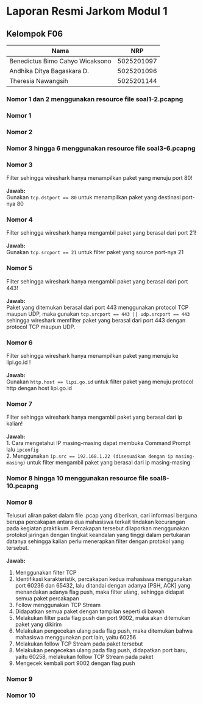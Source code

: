 # Laporan Resmi Jarkom Modul 1

## Kelompok F06

|               Nama               |      NRP      |
| -------------------------------- | ------------- |
| Benedictus Bimo Cahyo Wicaksono  |  5025201097   |  
| Andhika Ditya Bagaskara D.       |  5025201096   |
| Theresia Nawangsih               |  5025201144   |

### Nomor 1 dan 2 menggunakan resource file soal1-2.pcapng

### Nomor 1

### Nomor 2

### Nomor 3 hingga 6 menggunakan resource file soal3-6.pcapng

### Nomor 3
Filter sehingga wireshark hanya menampilkan paket yang menuju port 80!<br><br>
<b>Jawab:</b><br>
Gunakan ```tcp.dstport == 80``` untuk menampilkan paket yang destinasi port-nya 80

### Nomor 4
Filter sehingga wireshark hanya mengambil paket yang berasal dari port 21!<br><br>
<b>Jawab:</b><br>
Gunakan ```tcp.srcport == 21``` untuk filter paket yang source port-nya 21

### Nomor 5
Filter sehingga wireshark hanya mengambil paket yang berasal dari port 443!<br><br>
<b>Jawab:</b><br>
Paket yang ditemukan berasal dari port 443 menggunakan protocol TCP maupun UDP, maka gunakan ```tcp.srcport == 443 || udp.srcport == 443```
sehingga wireshark memfilter paket yang berasal dari port 443 dengan protocol TCP maupun UDP.

### Nomor 6
Filter sehingga wireshark hanya menampilkan paket yang menuju ke lipi.go.id !<br><br>
<b>Jawab:</b><br>
Gunakan ```http.host == lipi.go.id``` untuk filter paket yang menuju protocol http dengan host lipi.go.id

### Nomor 7
Filter sehingga wireshark hanya mengambil paket yang berasal dari ip kalian!<br><br>
<b>Jawab:</b>
<br> 
    1. Cara mengetahui IP masing-masing dapat membuka Command Prompt lalu `ipconfig`
    <br>
    2. Menggunakan ```ip.src == 192.168.1.22 (disesuaikan dengan ip masing-masing)``` untuk filter mengambil paket yang berasal dari ip masing-masing
    

### Nomor 8 hingga 10 menggunakan resource file soal8-10.pcapng

### Nomor 8
Telusuri aliran paket dalam file .pcap yang diberikan, cari informasi berguna berupa percakapan antara dua mahasiswa terkait tindakan kecurangan pada kegiatan praktikum. Percakapan tersebut dilaporkan menggunakan protokol jaringan dengan tingkat keandalan yang tinggi dalam pertukaran datanya sehingga kalian perlu menerapkan filter dengan protokol yang tersebut.<br><br>
<b>Jawab:</b><br>
<ol>
  <li>Menggunakan filter TCP</li>
  <li>Identifikasi karakteristik, percakapan kedua mahasiswa menggunakan port 60236 dan 65432, lalu ditandai dengan adanya [PSH, ACK] yang menandakan adanya flag push, maka filter ulang, sehingga didapat semua paket percakapan</li>
  <li>Follow menggunakan TCP Stream</li>
  <li>Didapatkan semua paket dengan tampilan seperti di bawah</li>
  <li>Melakukan filter pada flag push dan port 9002, maka akan ditemukan paket yang dikirim</li>
  <li>Melakukan pengecekan ulang pada flag push, maka ditemukan bahwa mahasiswa menggunakan port lain, yaitu 60256</li>
  <li>Melakukan follow TCP Stream pada paket tersebut</li>
  <li>Melakukan pengecekan ulang pada flag push, didapatkan port baru, yaitu 60258, melakukan follow TCP Stream pada paket</li>
  <li>Mengecek kembali port 9002 dengan flag push</li>
</ol>

### Nomor 9

### Nomor 10
